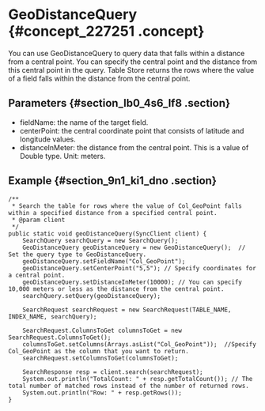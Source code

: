 # GeoDistanceQuery {#concept_227251 .concept}

You can use GeoDistanceQuery to query data that falls within a distance from a central point. You can specify the central point and the distance from this central point in the query. Table Store returns the rows where the value of a field falls within the distance from the central point.

## Parameters {#section_lb0_4s6_lf8 .section}

-   fieldName: the name of the target field.
-   centerPoint: the central coordinate point that consists of latitude and longitude values.
-   distanceInMeter: the distance from the central point. This is a value of Double type. Unit: meters.

## Example {#section_9n1_ki1_dno .section}

``` {#codeblock_1uu_5zl_mgy}
/**
 * Search the table for rows where the value of Col_GeoPoint falls within a specified distance from a specified central point.
 * @param client
 */
public static void geoDistanceQuery(SyncClient client) {
    SearchQuery searchQuery = new SearchQuery();
    GeoDistanceQuery geoDistanceQuery = new GeoDistanceQuery();  // Set the query type to GeoDistanceQuery.
    geoDistanceQuery.setFieldName("Col_GeoPoint");
    geoDistanceQuery.setCenterPoint("5,5"); // Specify coordinates for a central point.
    geoDistanceQuery.setDistanceInMeter(10000); // You can specify 10,000 meters or less as the distance from the central point.
    searchQuery.setQuery(geoDistanceQuery);

    SearchRequest searchRequest = new SearchRequest(TABLE_NAME, INDEX_NAME, searchQuery);

    SearchRequest.ColumnsToGet columnsToGet = new SearchRequest.ColumnsToGet();
    columnsToGet.setColumns(Arrays.asList("Col_GeoPoint"));  //Specify Col_GeoPoint as the column that you want to return.
    searchRequest.setColumnsToGet(columnsToGet);

    SearchResponse resp = client.search(searchRequest);
    System.out.println("TotalCount: " + resp.getTotalCount()); // The total number of matched rows instead of the number of returned rows.
    System.out.println("Row: " + resp.getRows());
}
```

